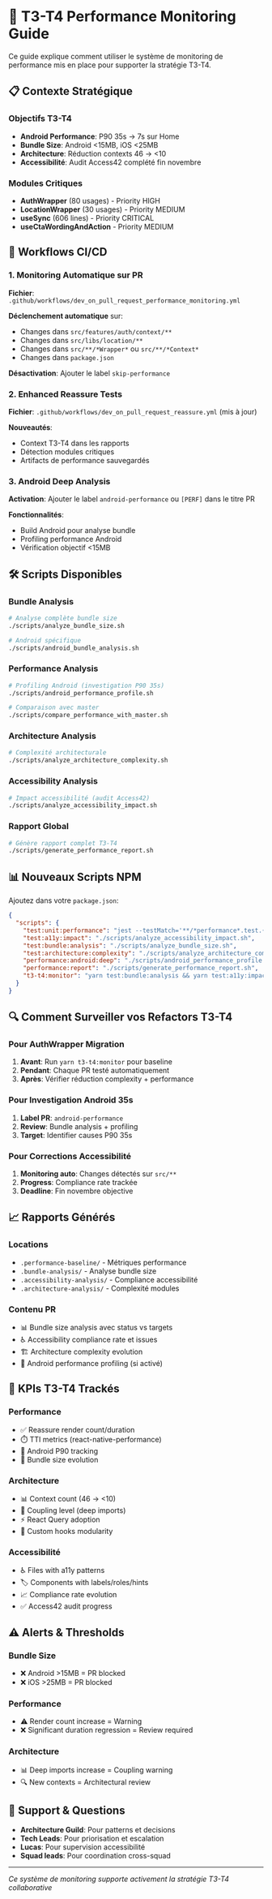 # 🎯 T3-T4 Performance Monitoring Guide

Ce guide explique comment utiliser le système de monitoring de performance mis en place pour supporter la stratégie T3-T4.

## 📋 Contexte Stratégique

### Objectifs T3-T4
- **Android Performance**: P90 35s → 7s sur Home
- **Bundle Size**: Android <15MB, iOS <25MB  
- **Architecture**: Réduction contexts 46 → <10
- **Accessibilité**: Audit Access42 complété fin novembre

### Modules Critiques
- **AuthWrapper** (80 usages) - Priority HIGH
- **LocationWrapper** (30 usages) - Priority MEDIUM
- **useSync** (606 lines) - Priority CRITICAL
- **useCtaWordingAndAction** - Priority MEDIUM

## 🚀 Workflows CI/CD

### 1. Monitoring Automatique sur PR

**Fichier**: `.github/workflows/dev_on_pull_request_performance_monitoring.yml`

**Déclenchement automatique** sur:
- Changes dans `src/features/auth/context/**`
- Changes dans `src/libs/location/**`
- Changes dans `src/**/*Wrapper*` ou `src/**/*Context*`
- Changes dans `package.json`

**Désactivation**: Ajouter le label `skip-performance`

### 2. Enhanced Reassure Tests  

**Fichier**: `.github/workflows/dev_on_pull_request_reassure.yml` (mis à jour)

**Nouveautés**:
- Context T3-T4 dans les rapports
- Détection modules critiques
- Artifacts de performance sauvegardés

### 3. Android Deep Analysis

**Activation**: Ajouter le label `android-performance` ou `[PERF]` dans le titre PR

**Fonctionnalités**:
- Build Android pour analyse bundle
- Profiling performance Android
- Vérification objectif <15MB

## 🛠️ Scripts Disponibles

### Bundle Analysis
```bash
# Analyse complète bundle size
./scripts/analyze_bundle_size.sh

# Android spécifique  
./scripts/android_bundle_analysis.sh
```

### Performance Analysis
```bash
# Profiling Android (investigation P90 35s)
./scripts/android_performance_profile.sh

# Comparaison avec master
./scripts/compare_performance_with_master.sh
```

### Architecture Analysis
```bash
# Complexité architecturale
./scripts/analyze_architecture_complexity.sh
```

### Accessibility Analysis  
```bash
# Impact accessibilité (audit Access42)
./scripts/analyze_accessibility_impact.sh
```

### Rapport Global
```bash
# Génère rapport complet T3-T4
./scripts/generate_performance_report.sh
```

## 📊 Nouveaux Scripts NPM

Ajoutez dans votre `package.json`:

```json
{
  "scripts": {
    "test:unit:performance": "jest --testMatch='**/*performance*.test.{ts,tsx}' --verbose",
    "test:a11y:impact": "./scripts/analyze_accessibility_impact.sh",
    "test:bundle:analysis": "./scripts/analyze_bundle_size.sh", 
    "test:architecture:complexity": "./scripts/analyze_architecture_complexity.sh",
    "performance:android:deep": "./scripts/android_performance_profile.sh",
    "performance:report": "./scripts/generate_performance_report.sh",
    "t3-t4:monitor": "yarn test:bundle:analysis && yarn test:a11y:impact && yarn test:architecture:complexity && yarn performance:report"
  }
}
```

## 🔍 Comment Surveiller vos Refactors T3-T4

### Pour AuthWrapper Migration
1. **Avant**: Run `yarn t3-t4:monitor` pour baseline
2. **Pendant**: Chaque PR testé automatiquement  
3. **Après**: Vérifier réduction complexity + performance

### Pour Investigation Android 35s
1. **Label PR**: `android-performance`
2. **Review**: Bundle analysis + profiling
3. **Target**: Identifier causes P90 35s

### Pour Corrections Accessibilité
1. **Monitoring auto**: Changes détectés sur `src/**`
2. **Progress**: Compliance rate trackée
3. **Deadline**: Fin novembre objective

## 📈 Rapports Générés

### Locations
- `.performance-baseline/` - Métriques performance
- `.bundle-analysis/` - Analyse bundle size
- `.accessibility-analysis/` - Compliance accessibilité
- `.architecture-analysis/` - Complexité modules

### Contenu PR
- 📊 Bundle size analysis avec status vs targets
- ♿ Accessibility compliance rate et issues
- 🏗️ Architecture complexity evolution
- 📱 Android performance profiling (si activé)

## 🎯 KPIs T3-T4 Trackés

### Performance
- ✅ Reassure render count/duration
- ⏱️ TTI metrics (react-native-performance)
- 📱 Android P90 tracking
- 🔄 Bundle size evolution

### Architecture  
- 📊 Context count (46 → <10)
- 🔗 Coupling level (deep imports)
- ⚡ React Query adoption
- 🎣 Custom hooks modularity

### Accessibilité
- ♿ Files with a11y patterns
- 🏷️ Components with labels/roles/hints
- 📈 Compliance rate evolution
- ✅ Access42 audit progress

## ⚠️ Alerts & Thresholds

### Bundle Size
- ❌ Android >15MB = PR blocked
- ❌ iOS >25MB = PR blocked

### Performance
- ⚠️ Render count increase = Warning
- ❌ Significant duration regression = Review required

### Architecture
- 📊 Deep imports increase = Coupling warning
- 🔍 New contexts = Architectural review

## 🤝 Support & Questions

- **Architecture Guild**: Pour patterns et decisions
- **Tech Leads**: Pour priorisation et escalation
- **Lucas**: Pour supervision accessibilité
- **Squad leads**: Pour coordination cross-squad

---

*Ce système de monitoring supporte activement la stratégie T3-T4 collaborative*
